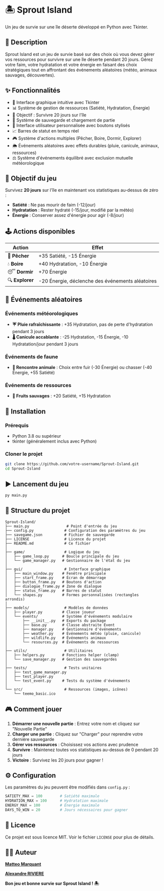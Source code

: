 # 🏝️ Sprout Island

Un jeu de survie sur une île déserte développé en Python avec Tkinter.

## 📝 Description

Sprout Island est un jeu de survie basé sur des choix où vous devez gérer vos ressources pour survivre sur une île déserte pendant 20 jours. Gérez votre faim, votre hydratation et votre énergie en faisant des choix stratégiques tout en affrontant des événements aléatoires (météo, animaux sauvages, découvertes).

## ✨ Fonctionnalités

- 🎨 Interface graphique intuitive avec Tkinter
- 📊 Système de gestion de ressources (Satiété, Hydratation, Énergie)
- 🎯 Objectif : Survivre 20 jours sur l'île
- 💾 Système de sauvegarde et chargement de partie
- 🎨 Interface utilisateur personnalisée avec boutons stylisés
- 📈 Barres de statut en temps réel
- 🎮 Système d'actions multiples (Pêcher, Boire, Dormir, Explorer)
- 🌦️ Événements aléatoires avec effets durables (pluie, canicule, animaux, ressources)
- ⚖️ Système d'événements équilibré avec exclusion mutuelle météorologique

## 🎯 Objectif du jeu

Survivez **20 jours** sur l'île en maintenant vos statistiques au-dessus de zéro :
- **Satiété** : Ne pas mourir de faim (-12/jour)
- **Hydratation** : Rester hydraté (-15/jour, modifié par la météo)
- **Énergie** : Conserver assez d'énergie pour agir (-8/jour)

## 🕹️ Actions disponibles

| Action | Effet |
|--------|-------|
| 🎣 **Pêcher** | +35 Satiété, -15 Énergie |
| 💧 **Boire** | +40 Hydratation, -10 Énergie |
| 😴 **Dormir** | +70 Énergie |
| 🔍 **Explorer** | -20 Énergie, déclenche des événements aléatoires |

## 🌟 Événements aléatoires

### Événements météorologiques
- **☔ Pluie rafraîchissante** : +35 Hydratation, pas de perte d'hydratation pendant 3 jours
- **🌡️ Canicule accablante** : -25 Hydratation, -15 Énergie, -10 Hydratation/jour pendant 3 jours

### Événements de faune
- **🐗 Rencontre animale** : Choix entre fuir (-30 Énergie) ou chasser (-40 Énergie, +55 Satiété)

### Événements de ressources
- **🥭 Fruits sauvages** : +20 Satiété, +15 Hydratation

## 🚀 Installation

### Prérequis

- Python 3.8 ou supérieur
- tkinter (généralement inclus avec Python)

### Cloner le projet

```bash
git clone https://github.com/votre-username/Sprout-Island.git
cd Sprout-Island
```

## ▶️ Lancement du jeu

```bash
py main.py
```

## 📁 Structure du projet

```
Sprout-Island/
├── main.py                 # Point d'entrée du jeu
├── config.py              # Configuration des paramètres du jeu
├── savegame.json          # Fichier de sauvegarde
├── LICENSE                # Licence du projet
├── README.md              # Ce fichier
│
├── game/                  # Logique du jeu
│   ├── game_loop.py      # Boucle principale du jeu
│   └── game_manager.py   # Gestionnaire de l'état du jeu
│
├── gui/                   # Interface graphique
│   ├── main_window.py    # Fenêtre principale
│   ├── start_frame.py    # Écran de démarrage
│   ├── button_frame.py   # Boutons d'action
│   ├── dialogue_frame.py # Zone de dialogue
│   ├── status_frame.py   # Barres de statut
│   └── shapes.py         # Formes personnalisées (rectangles arrondis)
│
├── models/                # Modèles de données
│   ├── player.py         # Classe joueur
│   └── events/           # Système d'événements modulaire
│       ├── __init__.py   # Exports du package
│       ├── base.py       # Classe abstraite Event
│       ├── manager.py    # Gestionnaire d'événements
│       ├── weather.py    # Événements météo (pluie, canicule)
│       ├── wildlife.py   # Événements animaux
│       └── resources.py  # Événements de ressources
│
├── utils/                 # Utilitaires
│   ├── helpers.py        # Fonctions helper (clamp)
│   └── save_manager.py   # Gestion des sauvegardes
│
├── tests/                 # Tests unitaires
│   ├── test_game_manager.py
│   ├── test_player.py
│   └── test_event.py     # Tests du système d'événements
│
└── src/                   # Ressources (images, icônes)
    └── teemo_basic.ico

```

## 🎮 Comment jouer

1. **Démarrer une nouvelle partie** : Entrez votre nom et cliquez sur "Nouvelle Partie"
2. **Charger une partie** : Cliquez sur "Charger" pour reprendre votre dernière sauvegarde
3. **Gérer vos ressources** : Choisissez vos actions avec prudence
4. **Survivre** : Maintenez toutes vos statistiques au-dessus de 0 pendant 20 jours
5. **Victoire** : Survivez les 20 jours pour gagner !

## ⚙️ Configuration

Les paramètres du jeu peuvent être modifiés dans `config.py` :

```python
SATIETY_MAX = 100        # Satiété maximale
HYDRATION_MAX = 100      # Hydratation maximale
ENERGY_MAX = 100         # Énergie maximale
DAYS_TO_WIN = 20         # Jours nécessaires pour gagner
```

## 📜 Licence

Ce projet est sous licence MIT. Voir le fichier `LICENSE` pour plus de détails.

## 👨‍💻 Auteur

[**Matteo Marquant**](https://github.com/Enoxboo)
 
[**Alexandre RIVIERE**](https://github.com/AlexandreRiv)



**Bon jeu et bonne survie sur Sprout Island ! 🏝️**


